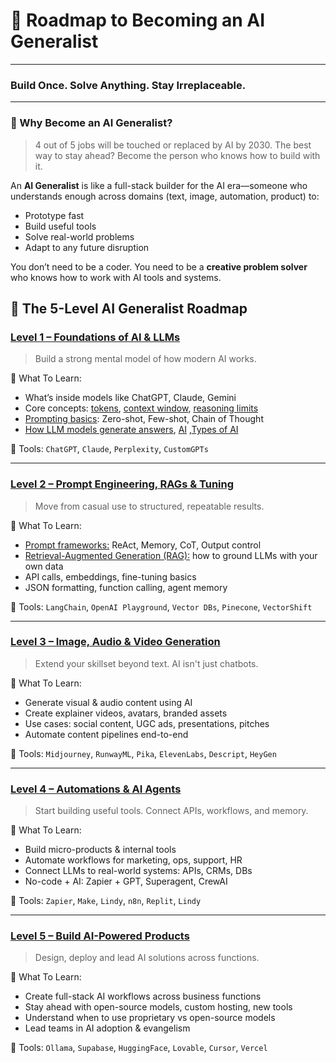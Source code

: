 # 🚀 Roadmap to Becoming an AI Generalist

---

### Build Once. Solve Anything. Stay Irreplaceable.

---

### 🎯 Why Become an AI Generalist?

> 4 out of 5 jobs will be touched or replaced by AI by 2030. The best way to stay ahead? Become the person who knows how to build with it.
> 

An **AI Generalist** is like a full-stack builder for the AI era—someone who understands enough across domains (text, image, automation, product) to:

- Prototype fast
- Build useful tools
- Solve real-world problems
- Adapt to any future disruption

You don’t need to be a coder. You need to be a **creative problem solver** who knows how to work with AI tools and systems.



## 🧠 The 5-Level AI Generalist Roadmap

### [**Level 1 – Foundations of AI & LLMs**](/Level-1.md)

> Build a strong mental model of how modern AI works.
> 

🔹 What To Learn:

- What’s inside models like ChatGPT, Claude, Gemini
- Core concepts: [tokens](/Level-1.md#tokens), [context window](/Level-1.md#context-window), [reasoning limits](/Level-1.md#reasoning-limits)
- [Prompting basics](/Level-1.md#prompting-basics-how-to-talk-to-robots): Zero-shot, Few-shot, Chain of Thought
- [How LLM models generate answers](/Level-1.md#how-llm-models-generate-answers), [AI](/Level-1.md#-what-is-ai-artificial-intelligence) ,[Types of AI](/Level-1.md#-types-of-ai)

🔧 Tools: `ChatGPT`, `Claude`, `Perplexity`, `CustomGPTs`

---

### [**Level 2 – Prompt Engineering, RAGs & Tuning**](/Level-2.md)

> Move from casual use to structured, repeatable results.
> 

🔹 What To Learn:

- [Prompt frameworks:](/Level-2.md#prompt-frameworks-super-instruction-manuals) ReAct, Memory, CoT, Output control
- [Retrieval-Augmented Generation (RAG):](/Level-2.md#retrieval-augmented-generation-rags-giving-the-robot-a-new-book) how to ground LLMs with your own data
- API calls, embeddings, fine-tuning basics
- JSON formatting, function calling, agent memory

🔧 Tools: `LangChain`, `OpenAI Playground`, `Vector DBs`, `Pinecone`, `VectorShift`

---

### [**Level 3 – Image, Audio & Video Generation**](/Level-3.md)

> Extend your skillset beyond text. AI isn't just chatbots.
> 

🔹 What To Learn:

- Generate visual & audio content using AI
- Create explainer videos, avatars, branded assets
- Use cases: social content, UGC ads, presentations, pitches
- Automate content pipelines end-to-end

🔧 Tools: `Midjourney`, `RunwayML`, `Pika`, `ElevenLabs`, `Descript`, `HeyGen`

---

### [**Level 4 – Automations & AI Agents**](/Level-4.md)

> Start building useful tools. Connect APIs, workflows, and memory.
> 

🔹 What To Learn:

- Build micro-products & internal tools
- Automate workflows for marketing, ops, support, HR
- Connect LLMs to real-world systems: APIs, CRMs, DBs
- No-code + AI: Zapier + GPT, Superagent, CrewAI

🔧 Tools: `Zapier`, `Make`, `Lindy`, `n8n`, `Replit`, `Lindy`

---

### [**Level 5 – Build AI-Powered Products**](/Level-5.md)

> Design, deploy and lead AI solutions across functions.
> 

🔹 What To Learn:

- Create full-stack AI workflows across business functions
- Stay ahead with open-source models, custom hosting, new tools
- Understand when to use proprietary vs open-source models
- Lead teams in AI adoption & evangelism

🔧 Tools: `Ollama`, `Supabase`, `HuggingFace`, `Lovable`, `Cursor`, `Vercel`